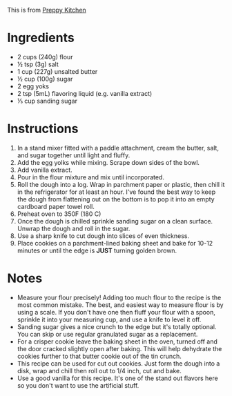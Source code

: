 This is from [Preppy Kitchen](https://preppykitchen.com/butter-cookies/)

# Ingredients
- 2 cups (240g) flour
- ½ tsp (3g) salt
- 1 cup (227g) unsalted butter
- ½ cup (100g) sugar
- 2 egg yoks
- 2 tsp (5mL) flavoring liquid (e.g. vanilla extract)
- ⅓ cup sanding sugar

# Instructions
1. In a stand mixer fitted with a paddle attachment, cream the butter, salt, and sugar together until light and fluffy.
2. Add the egg yolks while mixing. Scrape down sides of the bowl.
3. Add vanilla extract.
4. Pour in the flour mixture and mix until incorporated.
5. Roll the dough into a log. Wrap in parchment paper or plastic, then chill it in the refrigerator for at least an hour. I've found the best way to keep the dough from flattening out on the bottom is to pop it into an empty cardboard paper towel roll.
6. Preheat oven to 350F (180 C)
6. Once the dough is chilled sprinkle sanding sugar on a clean surface. Unwrap the dough and roll in the sugar.
7. Use a sharp knife to cut dough into slices of even thickness.
8. Place cookies on a parchment-lined baking sheet and bake for 10-12 minutes or until the edge is **JUST** turning golden brown.

# Notes
- Measure your flour precisely! Adding too much flour to the recipe is the most common mistake. The best, and easiest way to measure flour is by using a scale. If you don't have one then fluff your flour with a spoon, sprinkle it into your measuring cup, and use a knife to level it off.
- Sanding sugar gives a nice crunch to the edge but it's totally optional. You can skip or use regular granulated sugar as a replacement.
- For a crisper cookie leave the baking sheet in the oven, turned off and the door cracked slightly open after baking. This will help dehydrate the cookies further to that butter cookie out of the tin crunch.
- This recipe can be used for cut out cookies. Just form the dough into a disk, wrap and chill then roll out to 1/4 inch, cut and bake.
- Use a good vanilla for this recipe. It's one of the stand out flavors here so you don't want to use the artificial stuff.
